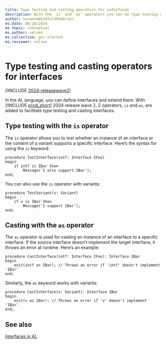 ```yaml
---
title: Type testing and casting operators for interfaces
description: With the `is` and `as` operators you can do type testing and casting of interfaces in AL for Business Central.
author: SusanneWindfeldPedersen
ms.date: 06/28/2024
ms.topic: conceptual
ms.author: solsen
ms.collection: get-started
ms.reviewer: solsen
---
```


# Type testing and casting operators for interfaces

[!INCLUDE [2024-releasewave2](../includes/2024-releasewave2.md)]

In the AL language, you can define interfaces and extend them. With [!INCLUDE [prod_short](includes/prod_short.md)] 2024 release wave 2, 2 operators, `is` and `as`, are added to facilitate type testing and casting interfaces.


## Type testing with the `is` operator

The `is` operator allows you to test whether an instance of an interface or the content of a variant supports a specific interface. Here’s the syntax for using the `is` keyword:


```al
procedure TestInterface(intf: Interface IFoo)
begin
    if intf is IBar then
        Message('I also support IBar');
end;
```

You can also use the `is` operator with variants:

```al
procedure TestVariant(v: Variant)
begin
    if v is IBar then
        Message('I support IBar');
end;
```

## Casting with the `as` operator

The `as` operator is used for casting an instance of an interface to a specific interface. If the source interface doesn't implement the target interface, it throws an error at runtime. Here’s an example:

```al
procedure CastInterface(intf: Interface IFoo): Interface IBar
begin
    exit(intf as IBar); // Throws an error if 'intf' doesn't implement 'IBar'
end;
```

Similarly, the `as` keyword works with variants:

```al
procedure CastInterface(v: Variant): Interface IBar
begin
    exit(v as IBar); // Throws an error if 'v' doesn't implement 'IBar'
end;
```

## See also

[Interfaces in AL](devenv-interfaces-in-al.md)  
<!--[Extending interfaces in AL](devenv-interfaces-in-al-extend.md) -->